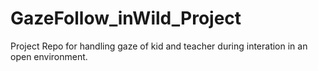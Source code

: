 # GazeFollow_inWild_Project
Project Repo for handling gaze of kid and teacher during interation in an open environment.
